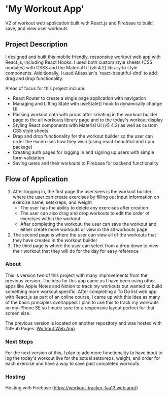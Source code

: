# 'My Workout App'

V2 of workout web application built with React.js and Firebase to build, save, and view user workouts

## Project Description

I designed and built this mobile friendly, responsive workout web app with React.js, including React Hooks. I used both custom style sheets (CSS modules) with CSS3 and the Material UI (v5 4.2) library to style components. Additionally, I used Atlassian's 'react-beautiful-dnd' to add drag and drop functionality.

Areas of focus for this project include: 
- React Router to create a single page application with navigation
- Managing and Lifting State with useState() hook to dynamically change UI
- Passing workout data with props after creating in the workout builder page to the all workouts library page and to the today's workout display
- Styling React components with Material UI (v5 4.2) as well as custom CSS style sheets
- Drap and drop functionality for the workout builder so the user can order the excercises how they wish (using react-beautiful-dnd npm package)
- Creating auth pages for logging in and signing up users with simple form validation
- Saving users and their workouts to Firebase for backend functionality

## Flow of Application

1. After logging in, the first page the user sees is the workout builder where the user can create exercises by filling out input information on exercise name, setsxreps, and weight
    - The user has the ability to delete any exercises after creation
    - The user can also drag and drop workouts to edit the order of exercises within the workout
    - After completing the workout, the user can save the workout and either create more workouts or view in the all workouts page
2. The second page is where the user can view all of the workouts that they have created in the workout builder 
3. The third page is where the user can select from a drop down to view their workout that they will do for the day for easy reference

### About

This is version two of this project with many improvements from the previous version. The idea for this app came as I have been using other apps like Apple Notes and Notion to track my workouts but wanted to build something more workout specific. After completing a To Do list web app with React.js as part of an online course, I came up with this idea as many of the basic principles overlapped. I plan to use this to track my workouts on my iPhone SE so I made sure for a responsive layout perfect for that screen size.

The previous version is located on another repository and was hosted with GitHub Pages. [Workout Web App](https://charlescarr.github.io/react-workout-app/)

### Next Steps 

For the next version of this, I plan to add more functionality to have input to log the today's workout live for the actual setsxreps, weight, and order for each exercise and have a way to save past completed workouts.

### Hosting

Hosting with Firebase (https://workout-tracker-faa13.web.app/)